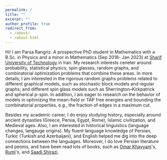 ```yaml
---
permalink: /
title: ""
excerpt: ""
author_profile: true
redirect_from: 
  - /about/
  - /about.html
---
```


Hi! I am Parsa Rangriz. A prospective PhD student in Mathematics with a B.Sc. in Physics and a minor in Mathematics (Sep 2018- Jan 2023) at [Sharif University of Technology](https://en.sharif.edu) in Iran. My research interests ceneter around probability, statistical physics, spin glasses, random graphs, and combinatorial optimization problems that combine these areas. In more details, I am interested in the rigorous random graphs problems related to different graphical models, such as stochastic block models and regular graphs; and different spin glass models such as Sherrington–Kirkpatrick and spherical p-spin. In addition, I am eager to research on the behavior of models in optimizing the mean-field or TAP free energies and bounding the combinatorial properties, e.g., the fraction of edges in a maximum cut.

Besides my academic career, I do enjoy studying history, especially around ancient dynasties (Greece, Persia, Egypt, Rome), Islamic civilization, and Medieval ages. Also, I am interested in historical linguistics (language changes, langauge origins). My fluent language knowledge of Persian, Turkic (Turkish and Azerbaijani), and English helped me dig into the deep connections between the languages. Moreover, I do love Persian literature and peoms, and have been read lots of books, such as [Omar Khayyam](https://en.wikipedia.org/wiki/Omar_Khayyam)'s, [Rumi](https://en.wikipedia.org/wiki/Rumi)'s, and [Saadi Shirazi](https://en.wikipedia.org/wiki/Saadi_Shirazi). 
